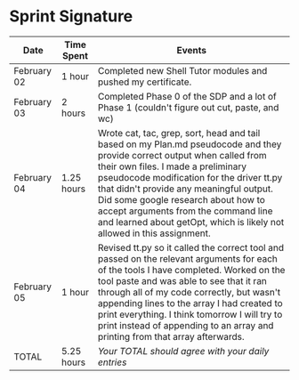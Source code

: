 # Sprint Signature

| Date        | Time Spent | Events
|-------------|------------|--------------------
| February 02 |  1   hour  | Completed new Shell Tutor modules and pushed my certificate.
| February 03 |  2   hours | Completed Phase 0 of the SDP and a lot of Phase 1 (couldn't figure out cut, paste, and wc)
| February 04 | 1.25 hours | Wrote cat, tac, grep, sort, head and tail based on my Plan.md pseudocode and they provide correct output when called from their own files. I made a preliminary pseudocode modification for the driver tt.py that didn't provide any meaningful output. Did some google research about how to accept arguments from the command line and learned about getOpt, which is likely not allowed in this assignment. 
| February 05 |  1   hour  | Revised tt.py so it called the correct tool and passed on the relevant arguments for each of the tools I have completed. Worked on the tool paste and was able to see that it ran through all of my code correctly, but wasn't appending lines to the array I had created to print everything. I think tomorrow I will try to print instead of appending to an array and printing from that array afterwards.
| TOTAL       | 5.25 hours | *Your TOTAL should agree with your daily entries*
